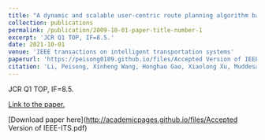```yaml
---
title: "A dynamic and scalable user-centric route planning algorithm based on polychromatic sets theory"
collection: publications
permalink: /publication/2009-10-01-paper-title-number-1
excerpt: 'JCR Q1 TOP, IF=8.5.'
date: 2021-10-01
venue: 'IEEE transactions on intelligent transportation systems'
paperurl: 'https://peisong0109.github.io/files/Accepted Version of IEEE-ITS.pdf'
citation: 'Li, Peisong, Xinheng Wang, Honghao Gao, Xiaolong Xu, Muddesar Iqbal, and Keshav Dahal. "A dynamic and scalable user-centric route planning algorithm based on polychromatic sets theory." IEEE Transactions on Intelligent Transportation Systems 23, no. 3 (2021): 2762-2772.'
---
```

JCR Q1 TOP, IF=8.5.

[Link to the paper.](https://ieeexplore.ieee.org/abstract/document/9447817)

[Download paper here](http://academicpages.github.io/files/Accepted Version of IEEE-ITS.pdf)
